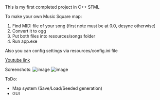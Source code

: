 This is my first completed project in C++ SFML

To make your own Music Square map:
1. Find MIDI file of your song (first note must be at 0.0, desync otherwise)
2. Convert it to ogg
3. Put both files into resources/songs folder
4. Run app.exe

Also you can config settings via resources/config.ini file

[Youtube link](https://youtube.com/playlist?list=PLOMmUwR70NN4zn06itoo7_dtfwzlUZ1nF)

Screenshots:
![image](https://github.com/chu65536/Music-Square/assets/94391872/4ab138c6-07f3-4d4f-9163-6b9595869667)
![image](https://github.com/chu65536/Music-Square/assets/94391872/27416fad-fdbd-400d-9cdf-ff946238d480)

ToDo:
- Map system (Save/Load/Seeded generation)
- GUI



